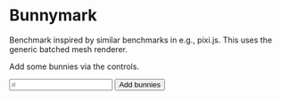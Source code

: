 # Bunnymark

<script setup lang="ts">
import { ref, watchEffect, onUnmounted } from 'vue';
import { BunnyMarkApp } from '../../samples/bunnymark/bunnymark';
import { Rect, WGLDriver } from '../../src';

const canvas = ref<HTMLCanvasElement>();
const diag = ref<HTMLElement>();

const count = ref(1000);

let app: BunnyMarkApp | undefined;

watchEffect(async () => {
    const c = canvas.value
    const d = diag.value

    if (!c || !d) {
        return;
    }

    const driver = await WGLDriver.fromCanvas(c);

    app = new BunnyMarkApp(new Rect(-344, -172, 688, 344), c, driver);
    app.addDiagTicker(d)

    await app.initializeAndStart();
})

onUnmounted(() => app?.stop());

function add() {
    app?.addBunnies(count.value)
}
</script>

Benchmark inspired by similar benchmarks in e.g., pixi.js. This uses the generic batched mesh renderer.

Add some bunnies via the controls.

<section ref="diag"></section>

<section>
    <canvas class="sample-canvas" ref="canvas" tabindex="0"></canvas>
</section>

<section class="sample-controls">
    <input type="text" placeholder="#" v-model="count" min="1">
    <button @click="add">Add bunnies</button>
</section>
